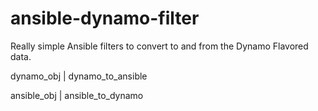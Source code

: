 # ansible-dynamo-filter

Really simple Ansible filters to convert to and from the Dynamo Flavored data.

 dynamo_obj | dynamo_to_ansible

 ansible_obj | ansible_to_dynamo


